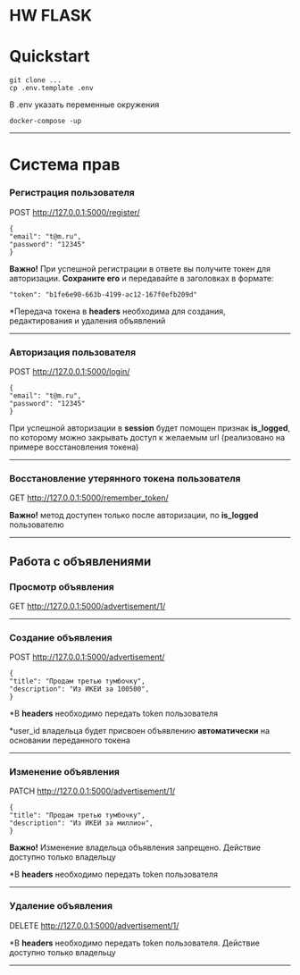 # HW FLASK

# Quickstart

    git clone ...
    cp .env.template .env

В .env указать переменные окружения

    docker-compose -up
_____________________
# Система прав

### Регистрация пользователя 

POST http://127.0.0.1:5000/register/

    {
    "email": "t@m.ru",
    "password": "12345"
    }

**Важно!** При успешной регистрации в ответе вы получите токен для авторизации.  **Сохраните его** и передавайте в заголовках в формате:

    "token": "b1fe6e90-663b-4199-ac12-167f0efb209d"

*Передача токена в **headers** необходима для создания, редактирования и удаления объявлений
_____________________________

### Авторизация пользователя 

POST http://127.0.0.1:5000/login/

    {
    "email": "t@m.ru",
    "password": "12345"
    }

При успешной авторизации в **session** будет помощен признак **is_logged**, по которому можно закрывать доступ к желаемым url (реализовано на примере восстановления токена)
_____________________________

### Восстановление утерянного токена пользователя

GET http://127.0.0.1:5000/remember_token/

**Важно!** метод доступен только после авторизации, по **is_logged** пользователю
_____________________________________________
## Работа с объявлениями
### Просмотр объявления

GET http://127.0.0.1:5000/advertisement/1/

_________________________________________________________
### Создание объявления

POST http://127.0.0.1:5000/advertisement/

    {
    "title": "Продам третью тумбочку",
    "description": "Из ИКЕИ за 100500",
    }

*B **headers** необходимо передать token пользователя

*user_id владельца будет присвоен объявлению **автоматически** на основании переданного токена
_________________________________________________________
### Изменение объявления 

PATCH http://127.0.0.1:5000/advertisement/1/

    {
    "title": "Продам третью тумбочку",
    "description": "Из ИКЕИ за миллион",
    }

**Важно!** Изменение владельца объявления запрещено. Действие доступно только владельцу

*B **headers** необходимо передать token пользователя
_________________________________________________________
### Удаление объявления 

DELETE http://127.0.0.1:5000/advertisement/1/

*B **headers** необходимо передать token пользователя. Действие доступно только владельцу
______________________________________________________

